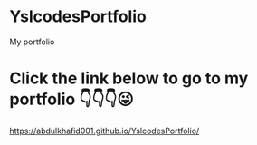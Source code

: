 # YslcodesPortfolio

My portfolio

# Click the link below to go to my portfolio 👇👇👇😜

https://abdulkhafid001.github.io/YslcodesPortfolio/
